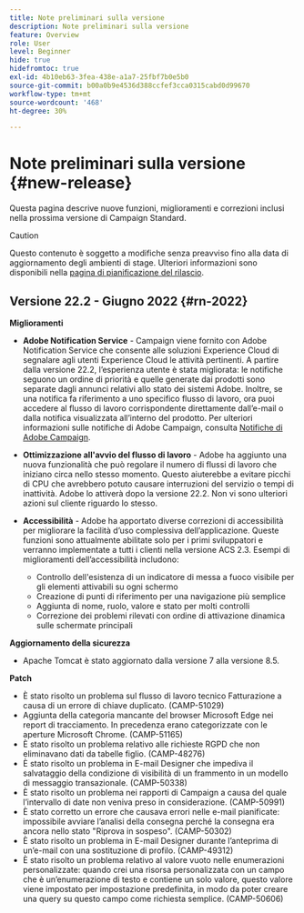 ```yaml
---
title: Note preliminari sulla versione
description: Note preliminari sulla versione
feature: Overview
role: User
level: Beginner
hide: true
hidefromtoc: true
exl-id: 4b10eb63-3fea-438e-a1a7-25fbf7b0e5b0
source-git-commit: b00a0b9e4536d388ccfef3cca0315cabd0d99670
workflow-type: tm+mt
source-wordcount: '468'
ht-degree: 30%

---
```


# Note preliminari sulla versione {#new-release}

Questa pagina descrive nuove funzioni, miglioramenti e correzioni inclusi nella prossima versione di Campaign Standard.

>[!CAUTION]
>
> Questo contenuto è soggetto a modifiche senza preavviso fino alla data di aggiornamento degli ambienti di stage. Ulteriori informazioni sono disponibili nella [pagina di pianificazione del rilascio](../../rn/using/release-planning.md).

## Versione 22.2 - Giugno 2022 {#rn-2022}

**Miglioramenti**

* **Adobe Notification Service** - Campaign viene fornito con Adobe Notification Service che consente alle soluzioni Experience Cloud di segnalare agli utenti Experience Cloud le attività pertinenti. A partire dalla versione 22.2, l’esperienza utente è stata migliorata: le notifiche seguono un ordine di priorità e quelle generate dai prodotti sono separate dagli annunci relativi allo stato dei sistemi Adobe. Inoltre, se una notifica fa riferimento a uno specifico flusso di lavoro, ora puoi accedere al flusso di lavoro corrispondente direttamente dall’e-mail o dalla notifica visualizzata all’interno del prodotto.  Per ulteriori informazioni sulle notifiche di Adobe Campaign, consulta [Notifiche di Adobe Campaign](../../administration/using/sending-internal-notifications.md).

* **Ottimizzazione all&#39;avvio del flusso di lavoro** - Adobe ha aggiunto una nuova funzionalità che può regolare il numero di flussi di lavoro che iniziano circa nello stesso momento. Questo aiuterebbe a evitare picchi di CPU che avrebbero potuto causare interruzioni del servizio o tempi di inattività. Adobe lo attiverà dopo la versione 22.2. Non vi sono ulteriori azioni sul cliente riguardo lo stesso.

* **Accessibilità** - Adobe ha apportato diverse correzioni di accessibilità per migliorare la facilità d’uso complessiva dell’applicazione. Queste funzioni sono attualmente abilitate solo per i primi sviluppatori e verranno implementate a tutti i clienti nella versione ACS 2.3. Esempi di miglioramenti dell’accessibilità includono:

   * Controllo dell&#39;esistenza di un indicatore di messa a fuoco visibile per gli elementi attivabili su ogni schermo
   * Creazione di punti di riferimento per una navigazione più semplice
   * Aggiunta di nome, ruolo, valore e stato per molti controlli
   * Correzione dei problemi rilevati con ordine di attivazione dinamica sulle schermate principali

**Aggiornamento della sicurezza**

* Apache Tomcat è stato aggiornato dalla versione 7 alla versione 8.5.

**Patch**

* È stato risolto un problema sul flusso di lavoro tecnico Fatturazione a causa di un errore di chiave duplicato. (CAMP-51029)
* Aggiunta della categoria mancante del browser Microsoft Edge nei report di tracciamento. In precedenza erano categorizzate con le aperture Microsoft Chrome. (CAMP-51165)
* È stato risolto un problema relativo alle richieste RGPD che non eliminavano dati da tabelle figlio. (CAMP-48276)
* È stato risolto un problema in E-mail Designer che impediva il salvataggio della condizione di visibilità di un frammento in un modello di messaggio transazionale. (CAMP-50338)
* È stato risolto un problema nei rapporti di Campaign a causa del quale l’intervallo di date non veniva preso in considerazione. (CAMP-50991)
* È stato corretto un errore che causava errori nelle e-mail pianificate: impossibile avviare l’analisi della consegna perché la consegna era ancora nello stato &quot;Riprova in sospeso&quot;. (CAMP-50302)
* È stato risolto un problema in E-mail Designer durante l’anteprima di un’e-mail con una sostituzione di profilo. (CAMP-49312)
* È stato risolto un problema relativo al valore vuoto nelle enumerazioni personalizzate: quando crei una risorsa personalizzata con un campo che è un’enumerazione di testo e contiene un solo valore, questo valore viene impostato per impostazione predefinita, in modo da poter creare una query su questo campo come richiesta semplice. (CAMP-50606)
